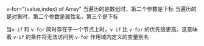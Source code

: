 v-for="(value,index) of Array"
当遍历的是数组时，第二个参数是下标
当遍历的是对象时，第二个参数是属性名，第三个是下标

当`v-if` 和 `v-for` 同时存在于一个节点上时，`v-if` 比 `v-for` 的优先级更高。这意味着 `v-if` 的条件将无法访问到 `v-for` 作用域内定义的变量别名